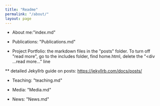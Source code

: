 ```yaml
---
title: "Readme"
permalink: "/about/"
layout: page
---
```



* About me:"index.md"

* Publications: "Publications.md"

* Project Portfolio: the markdown files in the "posts" folder. To turn off "read more", go to the includes folder, find home.html, delete the "<div ...read more..." line

** detailed Jekyllrb guide on posts: https://jekyllrb.com/docs/posts/

* Teaching: "teaching.md"

* Media: "Media.md"

* News: "News.md"
